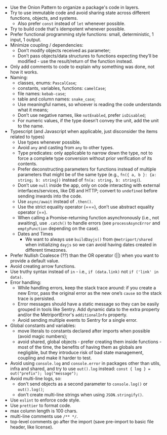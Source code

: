- Use the Onion Pattern to organize a package's code in layers.
- Try to use immutable code and avoid sharing state across different functions, objects, and systems.
  - Also prefer `const` instead of `let` whenever possible.
- Try to build code that's idempotent whenever possible.
- Prefer functional programming style functions: small, deterministic, 1 input, 1 output.
- Minimize coupling / dependencies:
  - Don’t modify objects received as parameter;
  - Don’t pass objects/data structures to functions expecting they’ll be modified - use the
    result/return of the function instead.
- Only add comments to code to explain why something was done, not how it works.
- Naming:
  - classes, enums: `PascalCase`;
  - constants, variables, functions: `camelCase`;
  - file names: `kebab-case`;
  - table and column names: `snake_case`;
  - Use meaningful names, so whoever is reading the code understands what it means;
  - Don’t use negative names, like `notEnabled`, prefer `isDisabled`;
  - For numeric values, if the type doesn’t convey the unit, add the unit to the name.
- Typescript (and Javascript when applicable, just disconsider the items related to types)
  - Use types whenever possible.
  - Avoid `any` and casting from `any` to other types.
  - Type predicates: only applicable to narrow down the type, not to force a complete type conversion
    without prior verification of its contents.
  - Prefer deconstructing parameters for functions instead of multiple parameters that might be of
    the same type (e.g., `fn({ a, b }: {a: string; b: string})` instead of `fn(a: string, b: string)`).
  - Don’t use `null` inside the app, only on code interacting with external interfaces/services,
    like DB and HTTP; convert to `undefined` before sending inwards into the code.
  - Use `async/await` instead of `.then()`.
  - Use the strict equality operator (===), don’t use abstract equality operator (==).
  - When calling a Promise-returning function asynchronously (i.e., not awaiting), use `.catch()` to
    handle errors (see `processAsyncError` and `emptyFunction` depending on the case).
  - Dates and Times
    - We want to always use `buildDayjs()` from `@metriport/shared` when initializing `dayjs` so we
      can avoid having dates created in different timezones.
- Prefer Nullish Coalesce (??) than the OR operator (||) when you want to provide a default value.
- Avoid creating arrow functions.
- Use truthy syntax instead of `in` - i.e., `if (data.link)` not `if ('link' in data)`.
- Error handling:
  - While handling errors, keep the stack trace around: if you create a new Error, pass the original
    error as the new one’s `cause` so the stack trace is persisted.
  - Error messages should have a static message so they can be easily grouped in tools like Sentry.
    Add dynamic data to the extra property and/or the MetriportError's `additionalInfo` property.
  - Avoid sending multiple events to Sentry for a single error.
- Global constants and variables:
  - move literals to constants declared after imports when possible (avoid magic numbers);
  - avoid shared, global objects - prefer creating them inside functions - most of the time, the
    benefits of having them as globals are negligible, but they introduce risk of bad state management,
    coupling and make it harder to test.
- Avoid using `console.log` and `console.error` in packages other than utils, infra and shared,
  and try to use `out().log` instead: `const { log } = out("prefix"); log("message");`
- Avoid multi-line logs, so:
  - don't send objects as a second parameter to `console.log()` or `out().log()`;
  - don't create multi-line strings when using `JSON.stringify()`.
- Use `eslint` to enforce code style.
- Use `prettier` to format code.
- max column length is 100 chars.
- multi-line comments use `/** */`.
- top-level comments go after the import (save pre-import to basic file header, like license).
